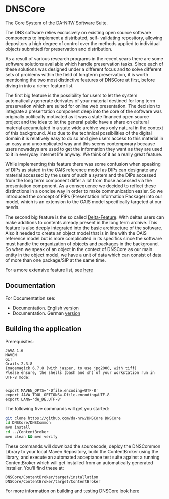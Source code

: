 DNSCore     
========    

The Core System of the DA-NRW Software Suite.  

The DNS software relies
exclusively on existing open source software components to implement a
distributed, self- validating repository, allowing depositors a high degree of control over
the methods applied to individual objects submitted for preservation and
distribution. 

As a result of various research programs in the recent years there are some 
software solutions available which handle preservation tasks. Since each of
these solutions was designed under a different focus and to solve different sets of
problems within the field of longterm preservation, it is worth mentioning
the two most distinctive features of DNSCore at first, before diving in into
a richer feature list.

The first big feature is the possibility for users to let the system automatically
generate derivates of your material destined for long term preservation which are
suited for online web presentation. The decision to integrate a presentation component
deep into the core of the software was originally politically motivated as it was
a state financed open source project and the idea to let the general public have a share
on cultural material accumulated in a state wide archive was only natural in the context of
this background. Also due to the technical possibilities of the digital domain it is relatively
easy to do so and give users access to this material in an easy and uncomplicated way and
this seems contemporary because users nowadays are used to get the information they want
as they are used to it in everyday internet life anyway. We think of it as a really great
feature.

While implementing this feature there was some confusion when speaking of DIPs as stated 
in the OAIS reference model as DIPs can designate any material accessed by the users of
such a system and the DIPs accessed from the long term component differ a lot from those
accessed via the presentation component. As a consequence we decided to reflect these
distinctions in a concise way in order to make communication easier. So we introduced
the concept of PIPs (Presentation Information Package) into our model, which is an
extension to the OAIS model specifically targeted at our needs.

The second big feature is the so called [Delta-Feature](ContentBroker/src/main/markdown/the_delta_feature.md). With deltas users can make additions
to contents already present in the long term archive. This feature is also deeply integrated
into the basic architecture of the software. Also it needed to create an object model that is
in line with the OAIS reference model but is more complicated in its specifics since the
software must handle the organization of objects and packages in the background. So when we
speak of an object in the context of DNSCore as our main entity in the object model, we have
a unit of data which can consist of data of more than one package/SIP at the same time. 

For a more extensive feature list, see [here](ContentBroker/src/main/markdown/features.md)

## Documentation

For Documentation see:

* Documentation. English [version](ContentBroker/src/main/markdown/documentation.md)
* Documentation. German  [version](ContentBroker/src/main/markdown/documentation.de.md)

## Building the application

Prerequisites:

    JAVA 1.6
    MAVEN
    GIT 
    Grails 2.3.8
    Imagemagick 6.7.8 (with jasper, to use jpg2000, with tiff)
    Please ensure, the shells (bash and sh) of your workstation run in UTF-8 mode:


    export MAVEN_OPTS='-Dfile.encoding=UTF-8'
    export JAVA_TOOL_OPTIONS=-Dfile.encoding=UTF-8
    export LANG='de_DE.UTF-8'


The following five commands will get you started:

```bash
git clone https://github.com/da-nrw/DNSCore DNSCore
cd DNSCore/DNSCommon
mvn install
cd ../ContentBroker
mvn clean && mvn verify
```

These commands will download the sourcecode, deploy the DNSCommon Library to your local Maven Repository,
build the ContentBroker using the library, and execute an automated acceptance test suite against a 
running ContentBroker which will get installed from an automatically generated installer. You'll find these at:

    DNSCore/ContentBroker/target/installation
    DNSCore/ContentBroker/target/ContentBroker

For more information on building and testing DNSCore look [here](ContentBroker/src/main/markdown/development_deploy.md)
    
    

